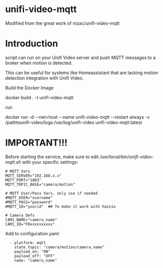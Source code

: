 # unifi-video-mqtt

Modified from the great work of mzac/unifi-video-mqtt


# Introduction
 script can run on your Unifi Video server and push MQTT messages to a broker when motion is detected.

This can be useful for systems like Homeassistant that are lacking motion detection integration with Unifi Video.



Build the Docker Image

docker build . -t unifi-video-mqtt


run

docker run -d --net=host --name unifi-video-mqtt --restart always -v /pathtounifi-video/logs:/var/log/unifi-video unifi-video-mqtt:latest


# IMPORTANT!!!
Before starting the service, make sure to edit */usr/local/bin/unifi-video-mqtt.sh* with your specific
settings:

```
# MQTT Vars
MQTT_SERVER="192.168.x.x"
MQTT_PORT="1883"
MQTT_TOPIC_BASE="camera/motion"

# MQTT User/Pass Vars, only use if needed
#MQTT_USER="username"
#MQTT_PASS="password"
#MQTT_ID="yourid"  ## To make it work with hassio

# Camera Defs
CAM1_NAME="camera_name"
CAM1_ID="F0xxxxxxxxxx"
```



Add to configuration.yaml 
```
  - platform: mqtt
    state_topic: "camera/motion/camera_name"
    payload_on: "ON"
    payload_off: "OFF"
    name: "camera_name"
```
